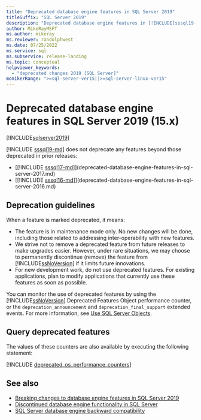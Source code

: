 ```yaml
---
title: "Deprecated database engine features in SQL Server 2019"
titleSuffix: "SQL Server 2019"
description: "Deprecated database engine features in [!INCLUDE[sssql19-md](../includes/sssql19-md.md)]"
author: MikeRayMSFT
ms.author: mikeray
ms.reviewer: randolphwest
ms.date: 07/25/2022
ms.service: sql
ms.subservice: release-landing
ms.topic: conceptual
helpviewer_keywords:
  - "deprecated changes 2019 [SQL Server]"
monikerRange: ">=sql-server-ver15||>=sql-server-linux-ver15"
---
```

# Deprecated database engine features in SQL Server 2019 (15.x)

[!INCLUDE[sqlserver2019](../includes/applies-to-version/sqlserver2019.md)]

[!INCLUDE [sssql19-md](../includes/sssql19-md.md)] does not deprecate any features beyond those deprecated in prior releases:

- [[!INCLUDE [sssql17-md](../includes/sssql17-md.md)]](deprecated-database-engine-features-in-sql-server-2017.md)
- [[!INCLUDE [sssql16-md](../includes/sssql16-md.md)]](deprecated-database-engine-features-in-sql-server-2016.md)

## Deprecation guidelines

When a feature is marked deprecated, it means:

- The feature is in maintenance mode only. No new changes will be done, including those related to addressing inter-operability with new features.
- We strive not to remove a deprecated feature from future releases to make upgrades easier. However, under rare situations, we may choose to permanently discontinue (remove) the feature from [!INCLUDE[ssNoVersion](../includes/ssnoversion-md.md)] if it limits future innovations.
- For new development work, do not use deprecated features. For existing applications, plan to modify applications that currently use these features as soon as possible.

You can monitor the use of deprecated features by using the [!INCLUDE[ssNoVersion](../includes/ssnoversion-md.md)] Deprecated Features Object performance counter, or the `deprecation_announcement`  and `deprecation_final_support` extended events. For more information, see [Use SQL Server Objects](../relational-databases/performance-monitor/use-sql-server-objects.md).

## Query deprecated features

The values of these counters are also available by executing the following statement:

[!INCLUDE [deprecated_os_performance_counters](../includes/deprecated_os_performance_counters.md)]

## See also

- [Breaking changes to database engine features in SQL Server 2019](./breaking-changes-to-database-engine-features-in-sql-server-2019.md)
- [Discontinued database engine functionality in SQL Server](../database-engine/discontinued-database-engine-functionality-in-sql-server.md)
- [SQL Server database engine backward compatibility](./discontinued-database-engine-functionality-in-sql-server.md)
